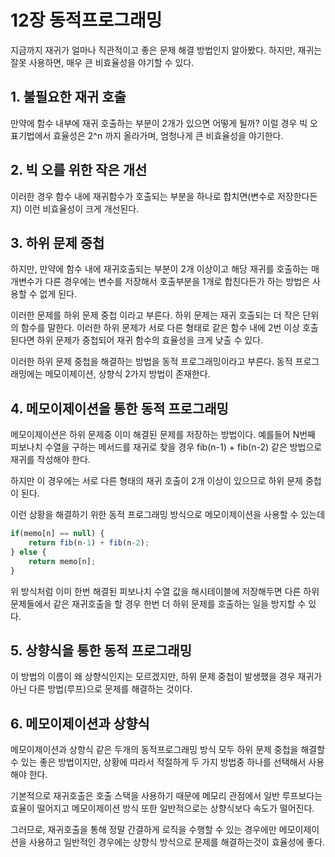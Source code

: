 # 12장 동적프로그래밍
지금까지 재귀가 얼마나 직관적이고 좋은 문제 해결 방법인지 알아봤다.
하지만, 재귀는 잘못 사용하면, 매우 큰 비효율성을 야기할 수 있다.

## 1. 불필요한 재귀 호출
만약에 함수 내부에 재귀 호출하는 부분이 2개가 있으면 어떻게 될까?
이럴 경우 빅 오 표기법에서 효율성은 2^n 까지 올라가며, 엄청나게 큰 비효율성을 야기한다.

## 2. 빅 오를 위한 작은 개선
이러한 경우 함수 내에 재귀함수가 호출되는 부분을 하나로 합치면(변수로 저장한다든지) 이런 비효율성이 크게 개선된다.

## 3. 하위 문제 중첩
하지만, 만약에 함수 내에 재귀호출되는 부분이 2개 이상이고 해당 재귀를 호출하는 매개변수가 다른 경우에는 변수를 저장해서 호출부분을 1개로 합친다든가 하는 방법은 사용할 수 없게 된다.

이러한 문제를 하위 문제 중첩 이라고 부른다.
하위 문제는 재귀 호출되는 더 작은 단위의 함수를 말한다.
이러한 하위 문제가 서로 다른 형태로 같은 함수 내에 2번 이상 호출된다면
하위 문제가 중첩되어 재귀 함수의 효율성을 크게 낮출 수 있다.

이러한 하위 문제 중첩을 해결하는 방법을 동적 프로그래밍이라고 부른다.
동적 프로그래밍에는 메모이제이션, 상향식 2가지 방법이 존재한다.

## 4. 메모이제이션을 통한 동적 프로그래밍
메모이제이션은 하위 문제중 이미 해결된 문제를 저장하는 방법이다.
예를들어 N번째 피보나치 수열을 구하는 메서드를 재귀로 찾을 경우 
fib(n-1) + fib(n-2) 같은 방법으로 재귀를 작성해야 한다.

하지만 이 경우에는 서로 다른 형태의 재귀 호출이 2개 이상이 있으므로 
하위 문제 중첩이 된다.

이런 상황을 해결하기 위한 동적 프로그래밍 방식으로 메모이제이션을 사용할 수 있는데

```javascript
if(memo[n] == null) {
    return fib(n-1) + fib(n-2);
} else {
    return memo[n];
}
```
위 방식처럼 이미 한번 해결된 피보나치 수열 값을 해시테이블에 저장해두면
다른 하위 문제들에서 같은 재귀호출을 할 경우 한번 더 하위 문제를 호출하는 일을 방지할 수 있다.

## 5. 상향식을 통한 동적 프로그래밍
이 방법의 이름이 왜 상향식인지는 모르겠지만, 
하위 문제 중첩이 발생했을 경우 재귀가 아닌 다른 방법(루프)으로 문제를 해결하는 것이다.

## 6. 메모이제이션과 상향식
메모이제이션과 상향식 같은 두개의 동적프로그래밍 방식 모두 
하위 문제 중첩을 해결할 수 있는 좋은 방법이지만, 상황에 따라서 적절하게 두 가지 방법중 하나를 선택해서 사용해야 한다.

기본적으로 재귀호출은 호출 스택을 사용하기 때문에 메모리 관점에서 일반 루프보다는 효율이 떨어지고
메모이제이션 방식 또한 일반적으로는 상향식보다 속도가 떨어진다.

그러므로, 재귀호출을 통해 정말 간결하게 로직을 수행할 수 있는 경우에만 메모이제이션을 사용하고 일반적인 경우에는 상향식 방식으로 문제를 해결하는것이 효율성에 좋다.
